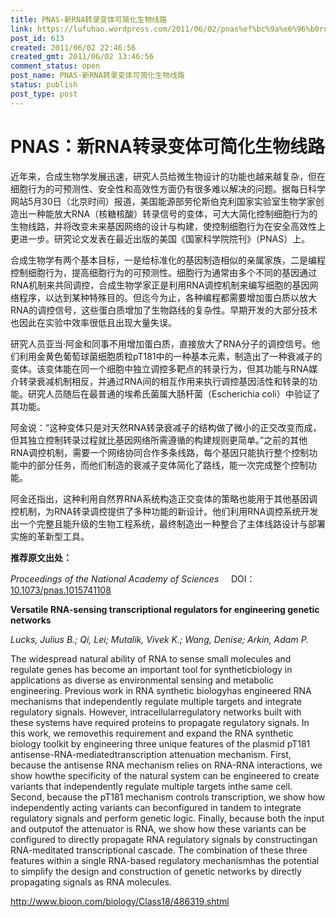 ```yaml
---
title: PNAS-新RNA转录变体可简化生物线路
link: https://lufuhao.wordpress.com/2011/06/02/pnas%ef%bc%9a%e6%96%b0rna%e8%bd%ac%e5%bd%95%e5%8f%98%e4%bd%93%e5%8f%af%e7%ae%80%e5%8c%96%e7%94%9f%e7%89%a9%e7%ba%bf%e8%b7%af/
post_id: 613
created: 2011/06/02 22:46:56
created_gmt: 2011/06/02 13:46:56
comment_status: open
post_name: PNAS-新RNA转录变体可简化生物线路
status: publish
post_type: post
---
```


# PNAS：新RNA转录变体可简化生物线路

近年来，合成生物学发展迅速，研究人员给微生物设计的功能也越来越复杂，但在细胞行为的可预测性、安全性和高效性方面仍有很多难以解决的问题。据每日科学网站5月30日（北京时间）报道，美国能源部劳伦斯伯克利国家实验室生物学家创造出一种能放大RNA（核糖核酸）转录信号的变体，可大大简化控制细胞行为的生物线路，并将改变未来基因网络的设计与构建，使控制细胞行为在安全高效性上更进一步。研究论文发表在最近出版的美国《国家科学院院刊》（PNAS）上。 

合成生物学有两个基本目标，一是给标准化的基因制造相似的亲属家族，二是编程控制细胞行为，提高细胞行为的可预测性。细胞行为通常由多个不同的基因通过RNA机制来共同调控，合成生物学家正是利用RNA调控机制来编写细胞的基因网络程序，以达到某种特殊目的。但迄今为止，各种编程都需要增加蛋白质以放大RNA的调控信号，这些蛋白质增加了生物路线的复杂性。早期开发的大部分技术也因此在实验中效率很低且出现大量失误。 

研究人员亚当·阿金和同事不用增加蛋白质，直接放大了RNA分子的调控信号。他们利用金黄色葡萄球菌细胞质粒pT181中的一种基本元素，制造出了一种衰减子的变体。该变体能在同一个细胞中独立调控多靶点的转录行为，但其功能与RNA媒介转录衰减机制相反，并通过RNA间的相互作用来执行调控基因活性和转录的功能。研究人员随后在最普通的埃希氏菌属大肠杆菌（Escherichia coli）中验证了其功能。 

阿金说：“这种变体只是对天然RNA转录衰减子的结构做了微小的正交改变而成，但其独立控制转录过程就比基因网络所需遵循的构建规则更简单。”之前的其他RNA调控机制，需要一个网络协同合作多条线路，每个基因只能执行整个控制功能中的部分任务，而他们制造的衰减子变体简化了路线，能一次完成整个控制功能。 

阿金还指出，这种利用自然界RNA系统构造正交变体的策略也能用于其他基因调控机制，为RNA转录调控提供了多种功能的新设计。他们利用RNA调控系统开发出一个完整且能升级的生物工程系统，最终制造出一种整合了主体线路设计与部署实施的革新型工具。 

**推荐原文出处：**

_Proceedings of the National Academy of Sciences_     DOI： [10.1073/pnas.1015741108](http://doi.org/10.1073/pnas.1015741108)

**Versatile RNA-sensing transcriptional regulators for engineering genetic networks**

_Lucks, Julius B.; Qi, Lei; Mutalik, Vivek K.; Wang, Denise; Arkin, Adam P._

The widespread natural ability of RNA to sense small molecules and regulate genes has become an important tool for syntheticbiology in applications as diverse as environmental sensing and metabolic engineering. Previous work in RNA synthetic biologyhas engineered RNA mechanisms that independently regulate multiple targets and integrate regulatory signals. However, intracellularregulatory networks built with these systems have required proteins to propagate regulatory signals. In this work, we removethis requirement and expand the RNA synthetic biology toolkit by engineering three unique features of the plasmid pT181 antisense-RNA-mediatedtranscription attenuation mechanism. First, because the antisense RNA mechanism relies on RNA-RNA interactions, we show howthe specificity of the natural system can be engineered to create variants that independently regulate multiple targets inthe same cell. Second, because the pT181 mechanism controls transcription, we show how independently acting variants can beconfigured in tandem to integrate regulatory signals and perform genetic logic. Finally, because both the input and outputof the attenuator is RNA, we show how these variants can be configured to directly propagate RNA regulatory signals by constructingan RNA-meditated transcriptional cascade. The combination of these three features within a single RNA-based regulatory mechanismhas the potential to simplify the design and construction of genetic networks by directly propagating signals as RNA molecules. 

<http://www.bioon.com/biology/Class18/486319.shtml>
